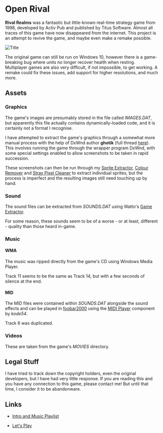 # Open Rival

**Rival Realms** was a fantastic but little-known real-time strategy game from 1998, developed by Activ Pub and published by Titus Software. Almost all traces of this game have now disappeared from the internet. This project is an attempt to revive the game, and maybe even make a remake possible.

![Title](http://danjb.com/images/rival_realms/title.jpg)

The original game can still be run on Windows 10, however there is a game-breaking bug where units no longer recover health when resting. Multiplayer games are also very difficult, if not impossible, to get working. A remake could fix these issues, add support for higher resolutions, and much more.

## Assets

### Graphics

The game's images are presumably stored in the file called *IMAGES.DAT*, but apparently this file actually contains dynamically-loaded code, and it is certainly not a format I recognise.

I have attempted to extract the game's graphics through a somewhat more manual process with the help of DxWnd author **ghotik** (full thread [here](https://sourceforge.net/p/dxwnd/discussion/general/thread/19bc4f4b/)). This involves running the game through the wrapper program DxWnd, with some special settings enabled to allow screenshots to be taken in rapid succession.

These screenshots can then be run through my [Sprite Extractor](https://github.com/Danjb1/sprite-extractor), [Colour Remover](https://github.com/Danjb1/colour-remover) and [Stray Pixel Cleaner](https://github.com/Danjb1/stray-pixel-cleaner) to extract individual sprites, but the process is imperfect and the resulting images still need touching up by hand.

### Sound

The sound files can be extracted from *SOUNDS.DAT* using Watto's [Game Extractor](http://www.watto.org/game_extractor.html).

For some reason, these sounds seem to be of a worse - or at least, different - quality than those heard in-game.

### Music

#### WMA

The music was ripped directly from the game's CD using Windows Media Player.

Track 11 seems to be the same as Track 14, but with a few seconds of silence at the end.

#### MID

The MID files were contained within *SOUNDS.DAT* alongside the sound effects and can be played in [foobar2000](https://www.foobar2000.org/) using the [MIDI Player](https://www.foobar2000.org/components/view/foo_midi) component by *kode54*.

Track 6 was duplicated.

### Videos

These are taken from the game's *MOVIES* directory.

## Legal Stuff

I have tried to track down the copyright holders, even the original developers, but I have had very little response. If you are reading this and you have any connection to this game, please contact me! But until that time, I consider it to be abandonware.

## Links

 - [Intro and Music Playlist](https://www.youtube.com/watch?v=N7JFz1GapOE&list=PL6389EE9ABE2B104B)

 - [Let's Play](https://www.youtube.com/watch?v=bSefVvZnxKs)
